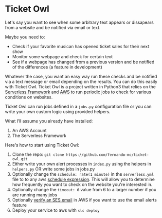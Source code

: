 # Ticket Owl

Let's say you want to see when some arbitrary text appears or dissapears from a website and be notified via email or text.

Maybe you need to:

- Check if your favorite musican has opened ticket sales for their next show
- Monitor some webpage and check for certain text
- See if a webpage has changed from a previous version and be notified of the differences (a feature in development)

Whatever the case, you want an easy way run these checks and be notified via a text message or email depending on the results. You can do this easily with Ticket Owl. Ticket Owl is a project written in Python3 that relies on the [Serverless Framework](https://www.serverless.com) and [AWS](https://aws.amazon.com) to run periodic jobs to check for various conditions on websites.

Ticket Owl can run jobs defined in a `jobs.py` configuration file or you can write your own custom logic using provided helpers.

What I'll assume you already have installed:
1. An AWS Account
2. The Serverless Framework

Here's how to start using Ticket Owl:
1. Clone the repo: `git clone https://github.com/fernando-mc/ticket-owl.git`
2. Either write your own alert processes in `index.py` using the helpers in `helpers.py` OR write some jobs in jobs.py 
3. Optionally change the `schedule: rate(1 minute)` in the `serverless.yml` file to to any aws [schedule expression](https://docs.aws.amazon.com/AmazonCloudWatch/latest/events/ScheduledEvents.html). This will allow you to determine how frequently you want to check on the website you're interested in.
4. Optionally change the `timeout: 6` value from 6 to a larger number if you are running many jobs 
5. Optionally [verify an SES email](https://docs.aws.amazon.com/ses/latest/DeveloperGuide/verify-email-addresses-procedure.html) in AWS if you want to use the email alerts feature
6. Deploy your service to aws with `sls deploy`